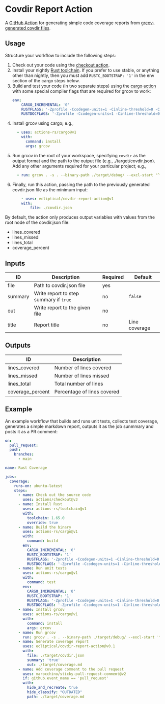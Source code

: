 # Covdir Report Action

A [GitHub Action](https://docs.github.com/en/actions) for generating simple code coverage reports from [grcov-generated covdir files](https://github.com/mozilla/grcov#alternative-reports).

## Usage

Structure your workflow to include the following steps:

1. Check out your code using the [checkout action](https://github.com/actions/checkout).
1. Install your nightly [Rust toolchain](https://github.com/actions-rs/toolchain). If you prefer to use stable, or anything other than nightly, then you must add `RUSTC_BOOTSTRAP: '1'` in the env section of the cargo steps below.
1. Build and test your code (in two separate steps) using the [cargo action](https://github.com/actions-rs/cargo) with some special compiler flags that are required for grcov to work:
    ```yaml
    env:
        CARGO_INCREMENTAL: '0'
        RUSTFLAGS: '-Zprofile -Ccodegen-units=1 -Cinline-threshold=0 -Clink-dead-code -Coverflow-checks=off -Cpanic=abort -Zpanic_abort_tests'
        RUSTDOCFLAGS: '-Zprofile -Ccodegen-units=1 -Cinline-threshold=0 -Clink-dead-code -Coverflow-checks=off -Cpanic=abort -Zpanic_abort_tests'
    ```
1. Install grcov using cargo; e.g.,
    ```yaml
      - uses: actions-rs/cargo@v1
        with:
          command: install
          args: grcov
    ```
1. Run grcov in the root of your workspace, specifying `covdir` as the output format and the path to the output file (e.g., ./target/covdir.json). Add any other arguments required for your particular project; e.g.,
    ```yaml
      - run: grcov . -s . --binary-path ./target/debug/ --excl-start '^mod\s+test(s)?\s*\{$' -t covdir --branch --ignore-not-existing --keep-only 'src/**' -o ./target/covdir.json
    ```
1. Finally, run this action, passing the path to the previously generated covdir.json file as the minimum input:
    ```yaml
        - uses: ecliptical/covdir-report-action@v1
        with:
            file: ./covdir.json
    ```

By default, the action only produces output variables with values from the root node of the covdir.json file:

- lines_covered
- lines_missed
- lines_total
- coverage_percent

## Inputs

| ID | Description | Required | Default |
| --- | --- | --- | --- |
| file | Path to covdir.json file | yes | |
| summary | Write report to step summary if `true` | no | `false` |
| out | Write report to the given file | no | |
| title | Report title | no | Line coverage |

## Outputs

| ID | Description |
| --- | --- |
| lines_covered | Number of lines covered |
| lines_missed | Number of lines missed |
| lines_total | Total number of lines |
| coverage_percent | Percentage of lines covered |

## Example

An example workflow that builds and runs unit tests, collects test coverage, generates a simple markdown report, outputs it as the job sunmmary and posts it as a PR comment:

```yaml
on:
  pull_request:
  push:
    branches:
      - main

name: Rust Coverage

jobs:
  coverage:
    runs-on: ubuntu-latest
    steps:
      - name: Check out the source code
        uses: actions/checkout@v3
      - name: Install Rust
        uses: actions-rs/toolchain@v1
        with:
          toolchain: 1.65.0
          override: true
      - name: Build the binary
        uses: actions-rs/cargo@v1
        with:
          command: build
        env:
          CARGO_INCREMENTAL: '0'
          RUSTC_BOOTSTRAP: '1'
          RUSTFLAGS: '-Zprofile -Ccodegen-units=1 -Cinline-threshold=0 -Clink-dead-code -Coverflow-checks=off -Cpanic=abort -Zpanic_abort_tests'
          RUSTDOCFLAGS: '-Zprofile -Ccodegen-units=1 -Cinline-threshold=0 -Clink-dead-code -Coverflow-checks=off -Cpanic=abort -Zpanic_abort_tests'
      - name: Run unit tests
        uses: actions-rs/cargo@v1
        with:
          command: test
        env:
          CARGO_INCREMENTAL: '0'
          RUSTC_BOOTSTRAP: '1'
          RUSTFLAGS: '-Zprofile -Ccodegen-units=1 -Cinline-threshold=0 -Clink-dead-code -Coverflow-checks=off -Cpanic=abort -Zpanic_abort_tests'
          RUSTDOCFLAGS: '-Zprofile -Ccodegen-units=1 -Cinline-threshold=0 -Clink-dead-code -Coverflow-checks=off -Cpanic=abort -Zpanic_abort_tests'
      - name: Install grcov
        uses: actions-rs/cargo@v1
        with:
          command: install
          args: grcov
      - name: Run grcov
        run: grcov . -s . --binary-path ./target/debug/ --excl-start '^mod\s+test(s)?\s*\{$' -t covdir --branch --ignore-not-existing --keep-only 'src/**' -o ./target/covdir.json
      - name: Generate coverage report
        uses: ecliptical/covdir-report-action@v0.1
        with:
          file: ./target/covdir.json
          summary: 'true'
          out: ./target/coverage.md
      - name: Add coverage comment to the pull request
        uses: marocchino/sticky-pull-request-comment@v2
        if: github.event_name == 'pull_request'
        with:
          hide_and_recreate: true
          hide_classify: "OUTDATED"
          path: ./target/coverage.md
```

